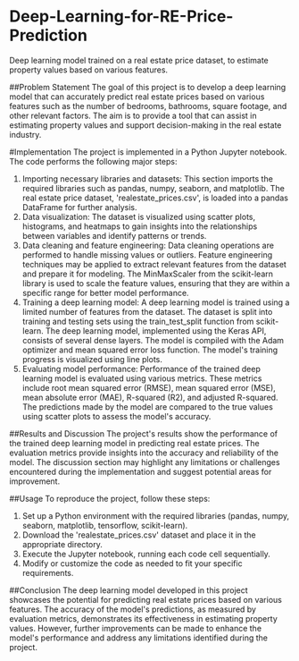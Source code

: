 # Deep-Learning-for-RE-Price-Prediction
Deep learning model trained on a real estate price dataset, to estimate property values based on various features.

##Problem Statement
The goal of this project is to develop a deep learning model that can accurately predict real estate prices based on various features such as the number of bedrooms, bathrooms, square footage, and other relevant factors. The aim is to provide a tool that can assist in estimating property values and support decision-making in the real estate industry.

#Implementation
The project is implemented in a Python Jupyter notebook. The code performs the following major steps:
1. Importing necessary libraries and datasets: This section imports the required libraries such as pandas, numpy, seaborn, and matplotlib. The real estate price dataset, 'realestate_prices.csv', is loaded into a pandas DataFrame for further analysis.
2. Data visualization: The dataset is visualized using scatter plots, histograms, and heatmaps to gain insights into the relationships between variables and identify patterns or trends.
3. Data cleaning and feature engineering: Data cleaning operations are performed to handle missing values or outliers. Feature engineering techniques may be applied to extract relevant features from the dataset and prepare it for modeling. The MinMaxScaler from the scikit-learn library is used to scale the feature values, ensuring that they are within a specific range for better model performance.
4. Training a deep learning model: A deep learning model is trained using a limited number of features from the dataset. The dataset is split into training and testing sets using the train_test_split function from scikit-learn. The deep learning model, implemented using the Keras API, consists of several dense layers. The model is compiled with the Adam optimizer and mean squared error loss function. The model's training progress is visualized using line plots.
5. Evaluating model performance: Performance of the trained deep learning model is evaluated using various metrics. These metrics include root mean squared error (RMSE), mean squared error (MSE), mean absolute error (MAE), R-squared (R2), and adjusted R-squared. The predictions made by the model are compared to the true values using scatter plots to assess the model's accuracy.

##Results and Discussion
The project's results show the performance of the trained deep learning model in predicting real estate prices. The evaluation metrics provide insights into the accuracy and reliability of the model. The discussion section may highlight any limitations or challenges encountered during the implementation and suggest potential areas for improvement.

##Usage 
To reproduce the project, follow these steps:
1. Set up a Python environment with the required libraries (pandas, numpy, seaborn, matplotlib, tensorflow, scikit-learn).
2. Download the 'realestate_prices.csv' dataset and place it in the appropriate directory.
3. Execute the Jupyter notebook, running each code cell sequentially.
4. Modify or customize the code as needed to fit your specific requirements.

##Conclusion
The deep learning model developed in this project showcases the potential for predicting real estate prices based on various features. The accuracy of the model's predictions, as measured by evaluation metrics, demonstrates its effectiveness in estimating property values. However, further improvements can be made to enhance the model's performance and address any limitations identified during the project.


